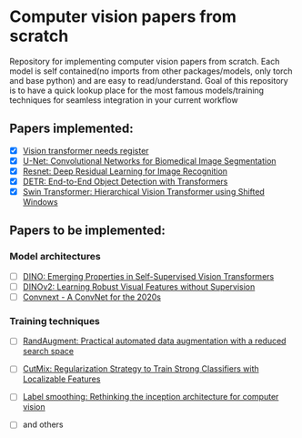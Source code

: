 # Computer vision papers from scratch

Repository for implementing computer vision papers from scratch. Each model is self contained(no imports from other packages/models, only torch and base python) and are easy to read/understand. Goal of this repository is to have a quick lookup place for the most famous models/training techniques for seamless integration in your current workflow

## Papers implemented:

- [x] [Vision transformer needs register](https://arxiv.org/pdf/2309.16588)
- [x] [U-Net: Convolutional Networks for Biomedical Image Segmentation](https://arxiv.org/pdf/1505.04597)
- [x] [Resnet: Deep Residual Learning for Image Recognition](https://arxiv.org/pdf/1512.03385)
- [x] [DETR: End-to-End Object Detection with Transformers](https://arxiv.org/pdf/2005.12872)
- [x] [Swin Transformer: Hierarchical Vision Transformer using Shifted Windows](https://arxiv.org/pdf/2103.14030)

## Papers to be implemented:

### Model architectures
- [ ] [DINO: Emerging Properties in Self-Supervised Vision Transformers](https://arxiv.org/pdf/2104.14294)
- [ ] [DINOv2: Learning Robust Visual Features without Supervision](https://arxiv.org/pdf/2304.07193)
- [ ] [Convnext - A ConvNet for the 2020s](https://arxiv.org/pdf/2201.03545)

### Training techniques
- [ ] [RandAugment: Practical automated data augmentation with a reduced search space](https://arxiv.org/pdf/1909.13719)
- [ ] [CutMix: Regularization Strategy to Train Strong Classifiers with Localizable Features](https://arxiv.org/pdf/1905.04899)
- [ ] [Label smoothing: Rethinking the inception architecture for computer vision](https://arxiv.org/pdf/1512.00567)

- [ ] and others

